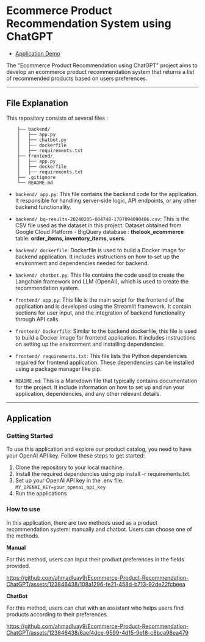 # Ecommerce Product Recommendation System using ChatGPT

- [Application Demo](https://ecommerce-recommendation-chatbot-frontend-7emkch5d3q-uc.a.run.app)

The "Ecommerce Product Recommendation using ChatGPT" project aims to develop an ecommerce product recommendation system that returns a list of recommended products based on users preferences. 

---

## File Explanation
This repository consists of several files :

```
    ├── backend/
    │   ├── app.py
    │   ├── chatbot.py
    │   ├── dockerfile
    │   ├── requirements.txt
    ├── frontend/
    │   ├── app.py
    │   ├── dockerfile
    │   ├── requirements.txt
    ├── .gitignore
    └── README.md
```

- `backend/ app.py`: This file contains the backend code for the application. It responsible for handling server-side logic, API endpoints, or any other backend functionality.

- `backend/ bq-results-20240205-004748-1707094090486.csv`: This is the CSV file used as the dataset in this project. Dataset obtained from Google Cloud Platform - BigQuery  database : **thelook_ecommerce** table: **order_items, inventory_items, users**.

- `backend/ dockerfile`: Dockerfile is used to build a Docker image for backend application. It includes instructions on how to set up the environment and dependencies needed for backend.

- `backend/ chotbot.py`: This file contains the code used to create the Langchain framework and LLM (OpenAI), which is used to create the recommendation system.

- `frontend/ app.py`: This file is the main script for the frontend of the application and is developed using the Streamlit framework. It contain sections for user input, and the integration of backend functionality through API calls. 

- `frontend/ Dockerfile`: Similar to the backend dockerfile, this file is used to build a Docker image for frontend application. It includes instructions on setting up the environment and installing dependencies.

- `frontend/ requirements.txt`: This file lists the Python dependencies required for frontend application. These dependencies can be installed using a package manager like pip.

- `README.md`: This is a Markdown file that typically contains documentation for the project. It include information on how to set up and run your application, dependencies, and any other relevant details.

---

## Application
### Getting Started

To use this application and explore our product catalog, you need to have your OpenAI API key. Follow these steps to get started:

1. Clone the repository to your local machine.
2. Install the required dependencies using pip install -r requirements.txt.
3. Set up your OpenAI API key in the .env file.
`MY_OPENAI_KEY=your_openai_api_key`
4. Run the applications

### How to use

In this application, there are two methods used as a product recommendation system: manually and chatbot. Users can choose one of the methods.

**Manual**

For this method, users can input their product preferences in the fields provided.

https://github.com/ahmadluay9/Ecommerce-Product-Recommendation-ChatGPT/assets/123846438/108a1296-fe21-458d-b713-92de22fcbeea

**ChatBot**

For this method, users can chat with an assistant who helps users find products according to their preferences.

https://github.com/ahmadluay9/Ecommerce-Product-Recommendation-ChatGPT/assets/123846438/6aef4dce-9599-4d15-9e18-c8bca98ea479


